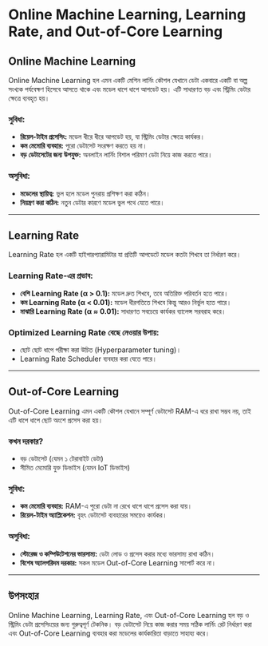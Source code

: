 # Online Machine Learning, Learning Rate, and Out-of-Core Learning

## **Online Machine Learning**
Online Machine Learning হল এমন একটি মেশিন লার্নিং কৌশল যেখানে ডেটা একবারে একটি বা অল্প সংখ্যক পর্যবেক্ষণ হিসেবে আসতে থাকে এবং মডেল ধাপে ধাপে আপডেট হয়। এটি সাধারণত বড় এবং স্ট্রিমিং ডেটার ক্ষেত্রে ব্যবহৃত হয়।

### **সুবিধা:**
- **রিয়েল-টাইম প্রসেসিং:** মডেল ধীরে ধীরে আপডেট হয়, যা স্ট্রিমিং ডেটার ক্ষেত্রে কার্যকর।
- **কম মেমোরি ব্যবহার:** পুরো ডেটাসেট সংরক্ষণ করতে হয় না।
- **বড় ডেটাসেটের জন্য উপযুক্ত:** অনলাইন লার্নিং বিশাল পরিমাণ ডেটা নিয়ে কাজ করতে পারে।

### **অসুবিধা:**
- **মডেলের স্থায়িত্ব:** ভুল হলে মডেল পুনরায় প্রশিক্ষণ করা কঠিন।
- **নিয়ন্ত্রণ করা কঠিন:** নতুন ডেটার কারণে মডেল ভুল পথে যেতে পারে।

---

## **Learning Rate**
Learning Rate হল একটি হাইপারপ্যারামিটার যা প্রতিটি আপডেটে মডেল কতটা শিখবে তা নির্ধারণ করে।

### **Learning Rate-এর প্রভাব:**
- **বেশি Learning Rate (α > 0.1):** মডেল দ্রুত শিখবে, তবে অতিরিক্ত পরিবর্তন হতে পারে।
- **কম Learning Rate (α < 0.01):** মডেল ধীরগতিতে শিখবে কিন্তু আরও নির্ভুল হতে পারে।
- **মাঝারি Learning Rate (α ≈ 0.01):** সাধারণত সবচেয়ে কার্যকর ব্যালেন্স সরবরাহ করে।

### **Optimized Learning Rate বেছে নেওয়ার উপায়:**
- ছোট ছোট ধাপে পরীক্ষা করা উচিত (Hyperparameter tuning)।
- Learning Rate Scheduler ব্যবহার করা যেতে পারে।

---

## **Out-of-Core Learning**
Out-of-Core Learning এমন একটি কৌশল যেখানে সম্পূর্ণ ডেটাসেট RAM-এ ধরে রাখা সম্ভব নয়, তাই এটি ধাপে ধাপে ছোট অংশে প্রসেস করা হয়।

### **কখন দরকার?**
- বড় ডেটাসেট (যেমন ১ টেরাবাইট ডেটা)
- সীমিত মেমোরি যুক্ত ডিভাইস (যেমন IoT ডিভাইস)

### **সুবিধা:**
- **কম মেমোরি ব্যবহার:** RAM-এ পুরো ডেটা না রেখে ধাপে ধাপে প্রসেস করা যায়।
- **রিয়েল-টাইম অ্যাপ্লিকেশন:** বৃহৎ ডেটাসেট ব্যবহারের সময়েও কার্যকর।

### **অসুবিধা:**
- **স্টোরেজ ও কম্পিউটেশনের ভারসাম্য:** ডেটা লোড ও প্রসেস করার মধ্যে ভারসাম্য রাখা কঠিন।
- **বিশেষ অ্যালগরিদম দরকার:** সকল মডেল Out-of-Core Learning সাপোর্ট করে না।

---

## **উপসংহার**
Online Machine Learning, Learning Rate, এবং Out-of-Core Learning হল বড় ও স্ট্রিমিং ডেটা প্রসেসিংয়ের জন্য গুরুত্বপূর্ণ টেকনিক। বড় ডেটাসেট নিয়ে কাজ করার সময় সঠিক লার্নিং রেট নির্ধারণ করা এবং Out-of-Core Learning ব্যবহার করা মডেলের কার্যকারিতা বাড়াতে সাহায্য করে।

